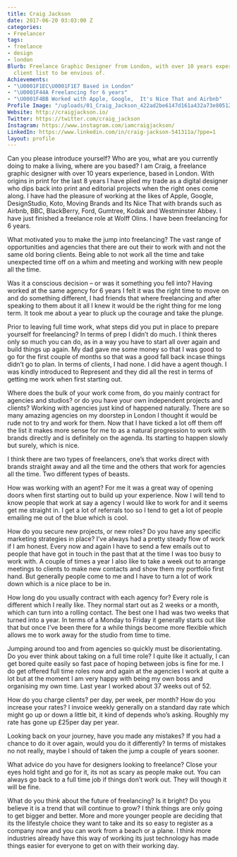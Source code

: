 ```yaml
---
title: Craig Jackson
date: 2017-06-20 03:03:00 Z
categories:
- Freelancer
tags:
- freelance
- design
- london
Blurb: Freelance Graphic Designer from London, with over 10 years experience and a
  client list to be envious of.
Achievements:
- "\U0001F1EC\U0001F1E7 Based in London"
- "\U0001F44A Freelancing for 6 years"
- "\U0001F4BB Worked with Apple, Google,  It's Nice That and Airbnb"
Profile Image: "/uploads/01_Craig_Jackson_422ad2be6147d161a432a73e80512adf.jpg"
Website: http://craigjackson.io/
Twitter: https://twitter.com/craig_jackson
Instagram: https://www.instagram.com/iamcraigjackson/
LinkedIn: https://www.linkedin.com/in/craig-jackson-541311a/?ppe=1
layout: profile
---
```


Can you please introduce yourself? Who are you, what are you currently doing to make a living, where are you based?
I am Craig, a freelance graphic designer with over 10 years experience, based in London. With origins in print for the last 8 years I have plied my trade as a digital designer who dips back into print and editorial projects when the right ones come along. I have had the pleasure of working at the likes of Apple, Google, DesignStudio, Koto, Moving Brands and Its Nice That with brands such as Airbnb, BBC, BlackBerry, Ford, Gumtree, Kodak and Westminster Abbey. I have just finished a freelance role at Wolff Olins. I have been freelancing for 6 years.

What motivated you to make the jump into freelancing?
The vast range of opportunities and agencies that there are out their to work with and not the same old boring clients. Being able to not work all the time and take unexpected time off on a whim and meeting and working with new people all the time.

Was it a conscious decision – or was it something you fell into?
Having worked at the same agency for 6 years I felt it was the right time to move on and do something different, I had friends that where freelancing and after speaking to them about it all I knew it would be the right thing for me long term. It took me about a year to pluck up the courage and take the plunge.

Prior to leaving full time work, what steps did you put in place to prepare yourself for freelancing?
In terms of prep I didn’t do much. I think theres only so much you can do, as in a way you have to start all over again and build things up again. My dad gave me some money so that I was good to go for the first couple of months so that was a good fall back incase things didn’t go to plan. In terms of clients, I had none. I did have a agent though. I was kindly introduced to Represent and they did all the rest in terms of getting me work when first starting out.

Where does the bulk of your work come from, do you mainly contract for agencies and studios? or do you have your own independent projects and clients?
Working with agencies just kind of happened naturally. There are so many amazing agencies on my doorstep in London I thought it would be rude not to try and work for them. Now that I have ticked a lot off them off the list it makes more sense for me to as a natural progression to work with brands directly and is definitely on the agenda. Its starting to happen slowly but surely, which is nice. 

I think there are two types of freelancers, one’s that works direct with brands straight away and all the time and the others that work for agencies all the time. Two different types of beasts.

How was working with an agent? 
For me it was a great way of opening doors when first starting out to build up your experience. Now I will tend to know people that work at say a agency I would like to work for and it seems get me straight in. I get a lot of referrals too so I tend to get a lot of people emailing me out of the blue which is cool.

How do you secure new projects, or new roles? Do you have any specific marketing strategies in place?
I’ve always had a pretty steady flow of work if I am honest. Every now and again I have to send a few emails out to people that have got in touch in the past that at the time I was too busy to work with. A couple of times a year I also like to take a week out to arrange meetings to clients to make new contacts and show them my portfolio first hand. But generally people come to me and I have to turn a lot of work down which is a nice place to be in.

How long do you usually contract with each agency for?
Every role is different which I really like. They normal start out as 2 weeks or a month, which can turn into a rolling contact. The best one I had was two weeks that turned into a year. In terms of a Monday to Friday it generally starts out like that but once I’ve been there for a while things become more flexible which allows me to work away for the studio from time to time.

Jumping around too and from agencies so quickly must be disorientating. Do you ever think about taking on a full time role? 
I quite like it actually, I can get bored quite easily so fast pace of hoping between jobs is fine for me. I do get offered full time roles now and again at the agencies I work at quite a lot but at the moment I am very happy with being my own boss and organising my own time. Last year I worked about 37 weeks out of 52.

How do you charge clients? per day, per week, per month? How do you increase your rates?
I invoice weekly generally on a standard day rate which might go up or down a little bit, it kind of depends who’s asking. Roughly my rate has gone up £25per day per year.

Looking back on your journey, have you made any mistakes? If you had a chance to do it over again, would you do it differently?
In terms of mistakes no not really, maybe I should of taken the jump a couple of years sooner.

What advice do you have for designers looking to freelance?
Close your eyes hold tight and go for it, its not as scary as people make out. You can always go back to a full time job if things don’t work out. They will though it will be fine.

What do you think about the future of freelancing? Is it bright? Do you believe it is a trend that will continue to grow?
I think things are only going to get bigger and better. More and more younger people are deciding that its the lifestyle choice they want to take and its so easy to register as a company now and you can work from a beach or a plane. I think more industries already have this way of working its just technology has made things easier for everyone to get on with their working day.
